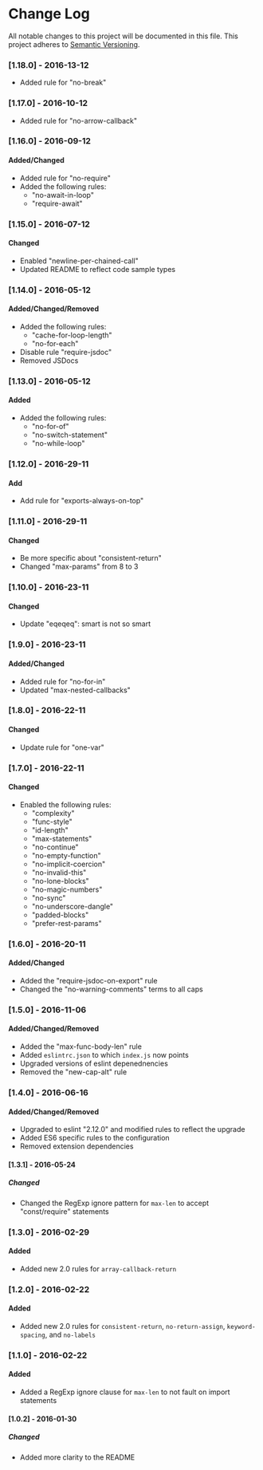 # Change Log
All notable changes to this project will be documented in this file.
This project adheres to [Semantic Versioning](http://semver.org/).

### [1.18.0] - 2016-13-12
- Added rule for "no-break"

### [1.17.0] - 2016-10-12
- Added rule for "no-arrow-callback"

### [1.16.0] - 2016-09-12
#### Added/Changed
- Added rule for "no-require"
- Added the following rules:
  - "no-await-in-loop"
  - "require-await"

### [1.15.0] - 2016-07-12
#### Changed
- Enabled "newline-per-chained-call"
- Updated README to reflect code sample types

### [1.14.0] - 2016-05-12
#### Added/Changed/Removed
- Added the following rules:
  - "cache-for-loop-length"
  - "no-for-each"
- Disable rule "require-jsdoc"
- Removed JSDocs

### [1.13.0] - 2016-05-12
#### Added
- Added the following rules:
  - "no-for-of"
  - "no-switch-statement"
  - "no-while-loop"

### [1.12.0] - 2016-29-11
#### Add
- Add rule for "exports-always-on-top"

### [1.11.0] - 2016-29-11
#### Changed
- Be more specific about "consistent-return"
- Changed "max-params" from 8 to 3

### [1.10.0] - 2016-23-11
#### Changed
- Update "eqeqeq": smart is not so smart

### [1.9.0] - 2016-23-11
#### Added/Changed
- Added rule for "no-for-in"
- Updated "max-nested-callbacks"

### [1.8.0] - 2016-22-11
#### Changed
- Update rule for "one-var"

### [1.7.0] - 2016-22-11
#### Changed
- Enabled the following rules:
  - "complexity"
  - "func-style"
  - "id-length"
  - "max-statements"
  - "no-continue"
  - "no-empty-function"
  - "no-implicit-coercion"
  - "no-invalid-this"
  - "no-lone-blocks"
  - "no-magic-numbers"
  - "no-sync"
  - "no-underscore-dangle"
  - "padded-blocks"
  - "prefer-rest-params"

### [1.6.0] - 2016-20-11
#### Added/Changed
- Added the "require-jsdoc-on-export" rule
- Changed the "no-warning-comments" terms to all caps

### [1.5.0] - 2016-11-06
#### Added/Changed/Removed
- Added the "max-func-body-len" rule
- Added `eslintrc.json` to which `index.js` now points
- Upgraded versions of eslint depenednencies
- Removed the "new-cap-alt" rule

### [1.4.0] - 2016-06-16
#### Added/Changed/Removed
- Upgraded to eslint "2.12.0" and modified rules to reflect the upgrade
- Added ES6 specific rules to the configuration
- Removed extension dependencies

#### [1.3.1] - 2016-05-24
##### Changed
- Changed the RegExp ignore pattern for `max-len` to accept "const/require"
statements

### [1.3.0] - 2016-02-29
#### Added
- Added new 2.0 rules for `array-callback-return`

### [1.2.0] - 2016-02-22
#### Added
- Added new 2.0 rules for `consistent-return`, `no-return-assign`,
`keyword-spacing`, and `no-labels`

### [1.1.0] - 2016-02-22
#### Added
- Added a RegExp ignore clause for `max-len` to not fault on import statements

#### [1.0.2] - 2016-01-30
##### Changed
- Added more clarity to the README